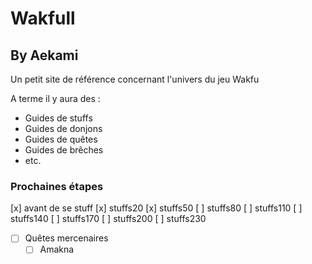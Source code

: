 # Wakfull
## By Aekami

Un petit site de référence concernant l'univers du jeu Wakfu

A terme il y aura des :
- Guides de stuffs
- Guides de donjons
- Guides de quêtes
- Guides de brêches
- etc.


### Prochaines étapes
[x] avant de se stuff
[x] stuffs20
[x] stuffs50
[ ] stuffs80
[ ] stuffs110
[ ] stuffs140
[ ] stuffs170
[ ] stuffs200
[ ] stuffs230

- [ ] Quêtes mercenaires
    - [ ] Amakna
